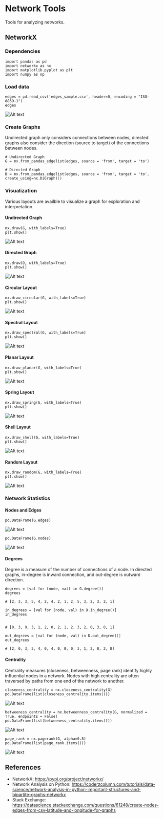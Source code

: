 # Network Tools

Tools for analyzing networks. 

## NetworkX

### Dependencies


```
import pandas as pd
import networkx as nx
import matplotlib.pyplot as plt
import numpy as np
```

### Load data

```
edges = pd.read_csv('edges_sample.csv', header=0, encoding = "ISO-8859-1")
edges
```
![Alt text](https://github.com/docligot/network_tools/blob/main/edge_data.png)

### Create Graphs

Undirected graph only considers connections between nodes, directed graphs also consider the direction (source to target) of the connections between nodes.

```
# Undirected Graph
G = nx.from_pandas_edgelist(edges, source = 'from', target = 'to')

# Directed Graph
D = nx.from_pandas_edgelist(edges, source = 'from', target = 'to', create_using=nx.DiGraph())

```

### Visualization

Various layouts are availble to visualize a graph for exploration and interpretation. 

#### Undirected Graph

```
nx.draw(G, with_labels=True)
plt.show()
```
![Alt text](https://github.com/docligot/network_tools/blob/main/undirected_graph.png)

#### Directed Graph

```
nx.draw(D, with_labels=True)
plt.show()
```
![Alt text](https://github.com/docligot/network_tools/blob/main/directed_graph.png)

#### Circular Layout

```
nx.draw_circular(G, with_labels=True)
plt.show()
```
![Alt text](https://github.com/docligot/network_tools/blob/main/circular_graph.png)

#### Spectral Layout

```
nx.draw_spectral(G, with_labels=True)
plt.show()
```
![Alt text](https://github.com/docligot/network_tools/blob/main/spectral_graph.png)

#### Planar Layout

```
nx.draw_planar(G, with_labels=True)
plt.show()
```
![Alt text](https://github.com/docligot/network_tools/blob/main/planar_graph.png)

#### Spring Layout

```
nx.draw_spring(G, with_labels=True)
plt.show()
```
![Alt text](https://github.com/docligot/network_tools/blob/main/spring_graph.png)

#### Shell Layout

```
nx.draw_shell(G, with_labels=True)
plt.show()
```
![Alt text](https://github.com/docligot/network_tools/blob/main/shell_graph.png)

#### Random Layout

```
nx.draw_random(G, with_labels=True)
plt.show()
```
![Alt text](https://github.com/docligot/network_tools/blob/main/random_graph.png)

### Network Statistics

#### Nodes and Edges

```
pd.DataFrame(G.edges)
```
![Alt text](https://github.com/docligot/network_tools/blob/main/edges.png)

```
pd.DataFrame(G.nodes)
```
![Alt text](https://github.com/docligot/network_tools/blob/main/nodes.png)

#### Degrees

Degree is a measure of the number of connections of a node. In directed graphs, in-degree is inward connection, and out-degree is outward direction. 

```
degrees = [val for (node, val) in G.degree()]
degrees

# [2, 3, 3, 5, 4, 2, 4, 2, 1, 2, 5, 3, 2, 3, 2, 1]

```

```
in_degrees = [val for (node, val) in D.in_degree()]
in_degrees


# [0, 3, 0, 3, 1, 2, 0, 2, 1, 2, 3, 2, 0, 3, 0, 1]

```

```
out_degrees = [val for (node, val) in D.out_degree()]
out_degrees

# [2, 0, 3, 2, 4, 0, 4, 0, 0, 0, 3, 1, 2, 0, 2, 0]

```

#### Centrality

Centrality measures (closeness, betweenness, page rank) identify highly influential nodes in a network. Nodes with high centrality are often traversed by paths from one end of the network to another. 

```
closeness_centrality = nx.closeness_centrality(G)
pd.DataFrame(list(closeness_centrality.items()))
```
![Alt text](https://github.com/docligot/network_tools/blob/main/closeness_centrality.png)


```
betweeness_centrality = nx.betweenness_centrality(G, normalized = True, endpoints = False)
pd.DataFrame(list(betweeness_centrality.items()))
```
![Alt text](https://github.com/docligot/network_tools/blob/main/betweeness_centrality.png)

```
page_rank = nx.pagerank(G, alpha=0.8)
pd.DataFrame(list(page_rank.items()))
```
![Alt text](https://github.com/docligot/network_tools/blob/main/page_rank.png)

## References

* NetworkX: https://pypi.org/project/networkx/
* Network Analysis on Python: https://coderzcolumn.com/tutorials/data-science/network-analysis-in-python-important-structures-and-bipartite-graphs-networkx
* Stack Exchange: https://datascience.stackexchange.com/questions/61248/create-nodes-edges-from-csv-latitude-and-longitude-for-graphs